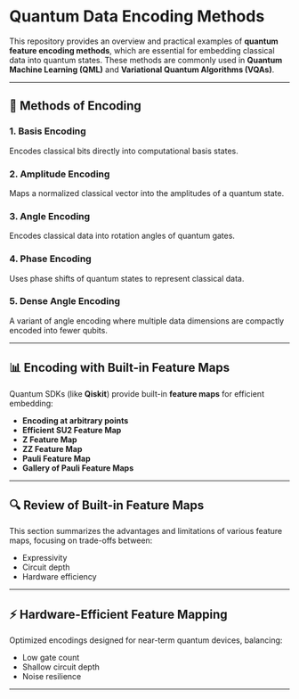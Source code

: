 # Quantum Data Encoding Methods

This repository provides an overview and practical examples of **quantum feature encoding methods**, which are essential for embedding classical data into quantum states. These methods are commonly used in **Quantum Machine Learning (QML)** and **Variational Quantum Algorithms (VQAs)**.

---

## 📖 Methods of Encoding

### 1. Basis Encoding
Encodes classical bits directly into computational basis states.

### 2. Amplitude Encoding
Maps a normalized classical vector into the amplitudes of a quantum state.

### 3. Angle Encoding
Encodes classical data into rotation angles of quantum gates.

### 4. Phase Encoding
Uses phase shifts of quantum states to represent classical data.

### 5. Dense Angle Encoding
A variant of angle encoding where multiple data dimensions are compactly encoded into fewer qubits.

---

## 📊 Encoding with Built-in Feature Maps

Quantum SDKs (like **Qiskit**) provide built-in **feature maps** for efficient embedding:

- **Encoding at arbitrary points**
- **Efficient SU2 Feature Map**
- **Z Feature Map**
- **ZZ Feature Map**
- **Pauli Feature Map**
- **Gallery of Pauli Feature Maps**

---

## 🔍 Review of Built-in Feature Maps
This section summarizes the advantages and limitations of various feature maps, focusing on trade-offs between:
- Expressivity  
- Circuit depth  
- Hardware efficiency  

---

## ⚡ Hardware-Efficient Feature Mapping
Optimized encodings designed for near-term quantum devices, balancing:
- Low gate count  
- Shallow circuit depth  
- Noise resilience  

---

